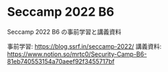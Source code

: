 # Seccamp 2022 B6

Seccamp 2022 B6 の事前学習と講義資料

事前学習: https://blog.ssrf.in/seccamp-2022/
講義資料: https://www.notion.so/mrtc0/Security-Camp-B6-81eb740553154a70aeef92f3455717bf
